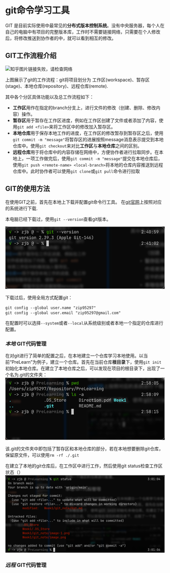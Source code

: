 # git命令学习工具

GIT 是目前实际使用中最常见的**分布式版本控制系统**。没有中央服务器，每个人在自己的电脑中有项目的完整版本库，工作时不需要链接网络，只需要在个人修改后，将修改推送到协作者的中，就可以看到相互的修改。

## GIT工作流程介绍

![知乎图片链接失败，请检查网络](https://pic2.zhimg.com/80/v2-3bc9d5f2c49a713c776e69676d7d56c5_1440w.jpg)

上图展示了git的工作流程：git将项目划分为 工作区(workspace)、暂存区(stage)、本地仓库(repository)、远程仓库(remote).

其中各个分区具体功能以及总工作流程如下：

- **工作区**用作在指定的branch分支上，进行文件的修改（创建、删除、修改内容）操作。
- **暂存区**用于暂存在工作区进度，例如在工作区创建了文件或者添加了内容，使用`git add <file>`来将工作区中的修改加入暂存区。
- **本地仓库**用于保存本地工作的进度，在工作区的修改暂存到暂存区之后，使用`git commit -m "message"`将暂存区的进展按照message消息表示提交到本地仓库中。使用`git checkout`来对比**工作区**与**本地仓库**之间的区别。
- **远程仓库**用于将仓库中的内容存储在网络中，方便协作者进行拉取同步。在本地上，一项工作做完后，使用`git commit -m "message"`提交在本地仓库后，使用`git push <remote-name> <local-branch>`将本地的仓库内容推送到远程仓库中。此时协作者可以使用`git clone`或`git pull`命令进行拉取

## GIT的使用方法

在使用GIT之前，首先在本地上下载并配置git命令行工具。
在[git官网](https://git-scm.com/download)上按照对应的系统进行下载.

本电脑已经下载过，使用`git --version`查看git版本。

![file not found](image.png)

下载过后，使用全局方式配置git：

```shell
git config --global user.name "zip95297"
git config --global user.email "zip95297@gmail.com"
```

在配置时可以选择``--system``或者``--local``从系统级别或者本地一个指定的仓库进行配置。

### *本地* GIT代码管理

在对git进行了简单的配置之后，在本地建立一个仓库学习本地使用。以当前“PreLearn”为例子，建立一个仓库。首先在当前仓库**根目录**下，使用`git init`初始化本地仓库。在建立了本地仓库之后，可以发现在项目的根目录下，出现了一个名为.git的文件夹：
![file not found](image-1.png)

该.git的文件夹中即包括了暂存区和本地仓库的部分，若在本地想要删除git仓库，保留原文件，可以使用`rm -rf ./.git`

在建立了本地的git仓库后，在工作区中进行工作，然后使用git status检查工作区状态（）
![file not found](image-2.png)

### *远程* GIT代码管理